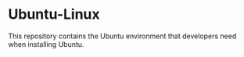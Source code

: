 # Ubuntu-Linux
This repository contains the Ubuntu environment that developers need when installing Ubuntu.
